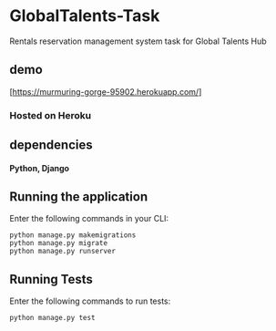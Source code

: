 # GlobalTalents-Task

Rentals reservation management system task for Global Talents Hub



## demo 
[https://murmuring-gorge-95902.herokuapp.com/]

### Hosted on Heroku

## dependencies
#### Python, Django

## Running the application 
Enter the following commands in your CLI:

```
python manage.py makemigrations
python manage.py migrate
python manage.py runserver
```

## Running Tests
Enter the following commands to run tests:

```
python manage.py test
```
